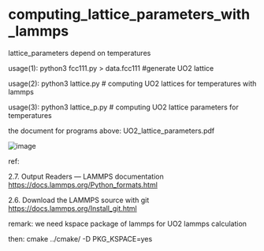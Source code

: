 # computing_lattice_parameters_with_lammps
lattice_parameters depend on temperatures


usage(1): python3 fcc111.py > data.fcc111 #generate UO2 lattice

usage(2): python3 lattice.py # computing UO2 lattices for temperatures with lammps

usage(3): python3 lattice_p.py # computing UO2 lattice parameters for temperatures

the document for programs above: UO2_lattice_parameters.pdf

![image](https://user-images.githubusercontent.com/1296728/179402517-9dc588bd-6e53-4293-9021-f0bd6042b51b.png)

ref:

2.7. Output Readers — LAMMPS documentation https://docs.lammps.org/Python_formats.html

2.6. Download the LAMMPS source with git https://docs.lammps.org/Install_git.html

remark: we need kspace package of lammps for UO2 lammps calculation

then: cmake ../cmake/ -D PKG_KSPACE=yes
